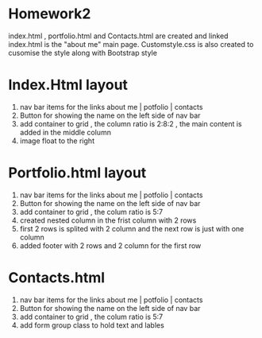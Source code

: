# Homework2
index.html  , portfolio.html and Contacts.html are created and linked
index.html is the "about me" main page.
Customstyle.css is also created to cusomise the style along with Bootstrap style

# Index.Html layout
1. nav bar items for the links about me | potfolio | contacts
2. Button for showing the name on the left side of nav bar
3. add container to grid , the column ratio is 2:8:2 , the main content is added in the middle column
4. image float to the right

# Portfolio.html layout
1. nav bar items for the links about me | potfolio | contacts
2. Button for showing the name on the left side of nav bar
3. add container to grid , the colum ratio is 5:7 
4. created nested column in the frist column with 2 rows 
5. first 2 rows is splited with 2 column  and the next row is just with one column
6. added footer with 2 rows and 2 column for the first row

# Contacts.html
1. nav bar items for the links about me | potfolio | contacts
2. Button for showing the name on the left side of nav bar
3. add container to grid , the colum ratio is 5:7 
4. add form group class to hold text and lables 



